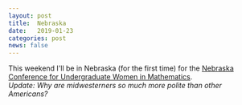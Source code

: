 ```yaml
---
layout: post
title:  Nebraska
date:   2019-01-23
categories: post
news: false
---
```

This weekend I'll be in Nebraska (for the first time) for the [Nebraska Conference for Undergraduate
Women in Mathematics](https://www.math.unl.edu/~ncuwm/21stAnnual/). 
<br>
*Update: Why are midwesterners so much more polite than other Americans?*


